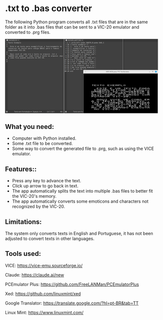 # .txt to .bas converter

The following Python program converts all .txt files that are in the same folder as it into .bas files that can be sent to a VIC-20 emulator and converted to .prg files.

<img src="/TXTtoBAS/TXTtoBAS.png">

## What you need:
- Computer with Python installed.
- Some .txt file to be converted.
- Some way to convert the generated file to .prg, such as using the VICE emulator.

## Features::
- Press any key to advance the text.
- Click up arrow to go back in text.
- The app automatically splits the text into multiple .bas files to better fit the VIC-20's memory.
- The app automatically converts some emoticons and characters not recognized by the VIC-20.

## Limitations:
The system only converts texts in English and Portuguese, it has not been adjusted to convert texts in other languages.

## Tools used:

VICE: https://vice-emu.sourceforge.io/

Claude: https://claude.ai/new

PCEmulator Plus: https://github.com/FreeLANMan/PCEmulatorPlus

Xed: https://github.com/linuxmint/xed

Google Translator: https://translate.google.com/?hl=pt-BR&tab=TT

Linux Mint: https://www.linuxmint.com/

